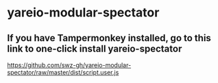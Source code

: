 # yareio-modular-spectator

## If you have Tampermonkey installed, go to this link to one-click install yareio-spectator

https://github.com/swz-gh/yareio-modular-spectator/raw/master/dist/script.user.js
